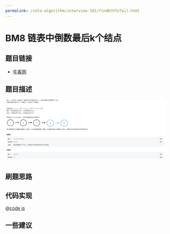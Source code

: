 ```yaml
---
permalink: /solo-algorithm/interview-101/findKthToTail.html
---
```

# BM8 链表中倒数最后k个结点

## 题目链接

- [牛客网](https://www.nowcoder.com/share/jump/8484115461694594062276)

## 题目描述

![反转链表.png](../images/findKthToTail.png)

## 刷题思路

## 代码实现

@[code js](@algorithm/interview-101/findKthToTail.js)

## 一些建议
